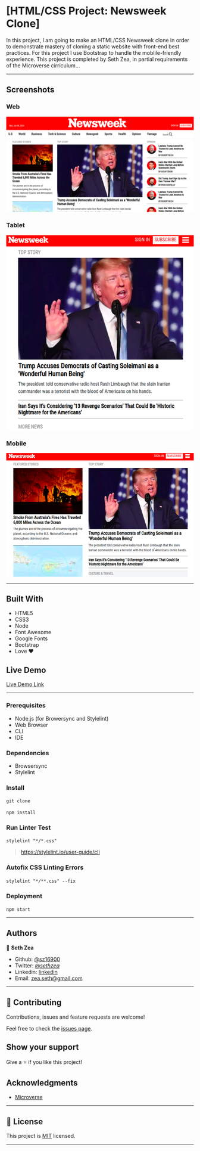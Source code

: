 # [HTML/CSS Project: Newsweek Clone]

In this project, I am going to make an HTML/CSS Newsweek clone in order to demonstrate mastery of cloning a static website with front-end best practices. For this project I use Bootstrap to handle the moblile-friendly experience. This project is completed by Seth Zea, in partial requirements of the Microverse cirriculum...

---

## Screenshots

### Web
![Web](https://github.com/sz16900/newsweek-clone/blob/final-details/images/nw-desktop.png?raw=true)

### Tablet
![Tablet](https://github.com/sz16900/newsweek-clone/blob/final-details/images/nw-phone.png?raw=true)

### Mobile
![Mobile](https://github.com/sz16900/newsweek-clone/blob/final-details/images/nw-tablet.png?raw=true)


---


## Built With

- HTML5
- CSS3
- Node
- Font Awesome
- Google Fonts
- Bootstrap
- Love :heart:

## Live Demo

[Live Demo Link](https://raw.githack.com/sz16900/newsweek-clone/final-details/index.html)

---


### Prerequisites

- Node.js (for Browersync and Stylelint)
- Web Browser
- CLI
- IDE

### Dependencies

- Browsersync
- Stylelint

### Install

`git clone`

`npm install`

### Run Linter Test

`stylelint "*/*.css"`

> https://stylelint.io/user-guide/cli

### Autofix CSS Linting Errors

`stylelint "*/**.css" --fix`

### Deployment

`npm start`

---

## Authors

👤 **Seth Zea**

- Github: [@sz16900](https://github.com/sz16900)
- Twitter: [@_sethzea_](https://twitter.com/_sethzea_)
- Linkedin: [linkedin](https://www.linkedin.com/in/seth-zea-9481a8148/)
- Email: zea.seth@gmail.com

---

## 🤝 Contributing

Contributions, issues and feature requests are welcome!

Feel free to check the [issues page](issues/).

## Show your support

Give a ⭐️ if you like this project!

## Acknowledgments

- [Microverse](https://microverse.org)

---

## 📝 License

This project is [MIT](lic.url) licensed.

---
